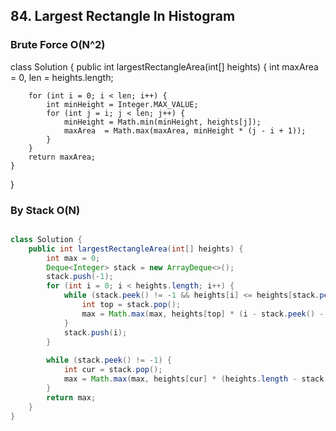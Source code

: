 ## 84. Largest Rectangle In Histogram ##


### Brute Force O(N^2) ###
class Solution {
    public int largestRectangleArea(int[] heights) {
        int maxArea = 0, len = heights.length;
        
        for (int i = 0; i < len; i++) {
            int minHeight = Integer.MAX_VALUE;
            for (int j = i; j < len; j++) {
                minHeight = Math.min(minHeight, heights[j]);
                maxArea  = Math.max(maxArea, minHeight * (j - i + 1));
            }
        }
        return maxArea;
    }
}

### By Stack O(N) ###
```java

class Solution {
    public int largestRectangleArea(int[] heights) {
        int max = 0;
        Deque<Integer> stack = new ArrayDeque<>();
        stack.push(-1);
        for (int i = 0; i < heights.length; i++) {
            while (stack.peek() != -1 && heights[i] <= heights[stack.peek()]) {
                int top = stack.pop();
                max = Math.max(max, heights[top] * (i - stack.peek() - 1));
            }
            stack.push(i);
        }
        
        while (stack.peek() != -1) {
            int cur = stack.pop();
            max = Math.max(max, heights[cur] * (heights.length - stack.peek() - 1));
        }
        return max;
    }
}

```
